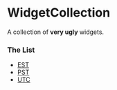# WidgetCollection
A collection of **very ugly** widgets.

### The List
- [EST](WidgetCollection/EST.coffee)
- [PST](WidgetCollection/PST.coffee)
- [UTC](WidgetCollection/UTC.coffee)
